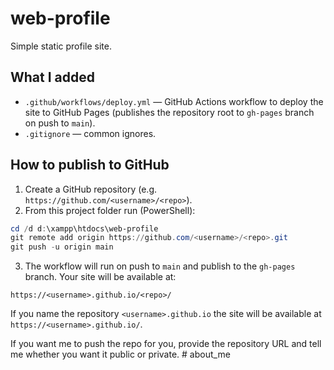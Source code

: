 # web-profile

Simple static profile site.

## What I added

- `.github/workflows/deploy.yml` — GitHub Actions workflow to deploy the site to GitHub Pages (publishes the repository root to `gh-pages` branch on push to `main`).
- `.gitignore` — common ignores.

## How to publish to GitHub

1. Create a GitHub repository (e.g. `https://github.com/<username>/<repo>`).
2. From this project folder run (PowerShell):

```powershell
cd /d d:\xampp\htdocs\web-profile
git remote add origin https://github.com/<username>/<repo>.git
git push -u origin main
```

3. The workflow will run on push to `main` and publish to the `gh-pages` branch. Your site will be available at:

`https://<username>.github.io/<repo>/`

If you name the repository `<username>.github.io` the site will be available at `https://<username>.github.io/`.

If you want me to push the repo for you, provide the repository URL and tell me whether you want it public or private.
#   a b o u t _ m e  
 